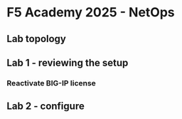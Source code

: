 # F5 Academy 2025 - NetOps
## Lab topology
## Lab 1 - reviewing the setup
### Reactivate BIG-IP license

## Lab 2 - configure 
